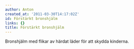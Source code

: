 ```yaml
---
author: Anton
created_at: '2011-03-30T14:17:02Z'
id: Förstärkt bronshjälm
links: {}
title: Förstärkt bronshjälm
---
```


Bronshjälm med flikar av härdat läder för att skydda kinderna.
